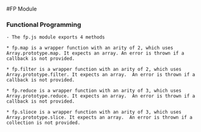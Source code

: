 #FP Module

### Functional Programming 

    - The fp.js module exports 4 methods

    * fp.map is a wrapper function with an arity of 2, which uses Array.prototype.map. It expects an array. An error is thrown if a callback is not provided.
    
    * fp.filter is a wrapper function with an arity of 2, which uses Array.prototype.filter. It expects an array.  An error is thrown if a callback is not provided.

    * fp.reduce is a wrapper function with an arity of 3, which uses Array.prototype.reduce. It expects an array.  An error is thrown if a callback is not provided.

    * fp.slioce is a wrapper function with an arity of 3, which uses Array.prototype.slice. It expects an array.  An error is thrown if a collection is not provided.